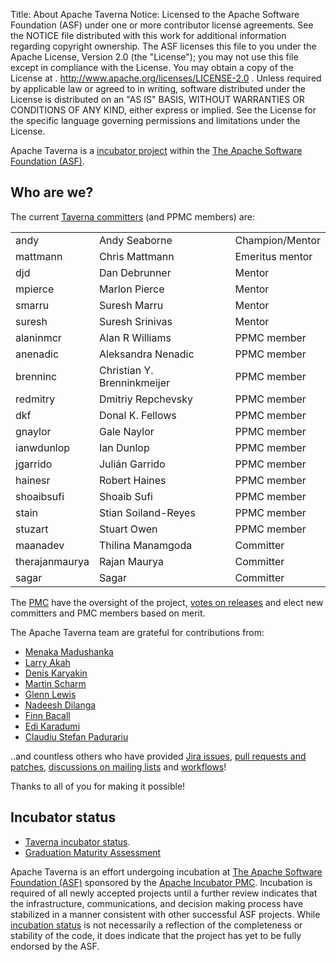 Title: About Apache Taverna
Notice:    Licensed to the Apache Software Foundation (ASF) under one
           or more contributor license agreements.  See the NOTICE file
           distributed with this work for additional information
           regarding copyright ownership.  The ASF licenses this file
           to you under the Apache License, Version 2.0 (the
           "License"); you may not use this file except in compliance
           with the License.  You may obtain a copy of the License at
           .
             http://www.apache.org/licenses/LICENSE-2.0
           .
           Unless required by applicable law or agreed to in writing,
           software distributed under the License is distributed on an
           "AS IS" BASIS, WITHOUT WARRANTIES OR CONDITIONS OF ANY
           KIND, either express or implied.  See the License for the
           specific language governing permissions and limitations
           under the License.

Apache Taverna is a [incubator project](http://incubator.apache.org/) within the
[The Apache Software Foundation (ASF)](http://www.apache.org/).



## Who are we?

The current [Taverna committers](http://people.apache.org/phonebook.html?podling=taverna) (and
PPMC members) are:

</style>
<table class="table table-striped">
<thead>
</thead>
<tbody>
  <tr><td>andy</td><td>Andy Seaborne</td> <td>Champion/Mentor</td></tr>
  <tr><td>mattmann</td><td>Chris Mattmann</td> <td>Emeritus mentor</td></tr>
  <tr><td>djd</td><td>Dan Debrunner</td> <td>Mentor</td></tr>
  <tr><td>mpierce</td><td>Marlon Pierce</td> <td>Mentor</td></tr>
  <tr><td>smarru</td><td>Suresh Marru</td> <td>Mentor</td></tr>
  <tr><td>suresh</td><td>Suresh Srinivas</td> <td>Mentor</td></tr>
  <tr><td>alaninmcr</td><td>Alan R Williams</td> <td>PPMC member</td></tr>
	<tr><td>anenadic</td><td>Aleksandra Nenadic</td> <td>PPMC member</td></tr>
	<tr><td>brenninc</td><td>Christian Y. Brenninkmeijer</td> <td>PPMC member</td></tr>
	<tr><td>redmitry</td><td>Dmitriy Repchevsky</td> <td>PPMC member</td></tr>
	<tr><td>dkf</td><td>Donal K. Fellows</td> <td>PPMC member</td></tr>
  <tr><td>gnaylor</td><td>Gale Naylor</td> <td>PPMC member</td></tr>
	<tr><td>ianwdunlop</td><td>Ian Dunlop</td> <td>PPMC member</td></tr>
	<tr><td>jgarrido</td><td>Julián Garrido</td> <td>PPMC member</td></tr>
	<tr><td>hainesr</td><td>Robert Haines</td> <td>PPMC member</td></tr>
	<tr><td>shoaibsufi</td><td>Shoaib Sufi</td> <td>PPMC member</td></tr>
	<tr><td>stain</td><td>Stian Soiland-Reyes</td> <td>PPMC member</td></tr>
	<tr><td>stuzart</td><td>Stuart Owen</td> <td>PPMC member</td></tr>
  <tr><td>maanadev</td><td>Thilina Manamgoda</td> <td>Committer</td></tr>
  <tr><td>therajanmaurya</td><td>Rajan Maurya</td> <td>Committer</td></tr>
  <tr><td>sagar</td><td>Sagar</td> <td>Committer</td></tr>
</tbody>
</table>

The [PMC](https://www.apache.org/dev/pmc.html) have the oversight of the
project, [votes on releases](https://www.apache.org/foundation/voting.html)
and elect new committers and PMC members based on merit.

The Apache Taverna team are grateful for contributions from:

* [Menaka Madushanka](https://github.com/menaka121)
* [Larry Akah](https://github.com/larrytech7)
* [Denis Karyakin](https://github.com/Samhane)
* [Martin Scharm](http://orcid.org/0000-0003-4519-7030)
* [Glenn Lewis](https://github.com/gmlewis)
* [Nadeesh Dilanga](https://github.com/NadeeshDilanga)
* [Finn Bacall](https://github.com/fbacall)
* [Edi Karadumi](https://github.com/edikaradumi)
* [Claudiu Stefan Padurariu](https://github.com/PCStefan)

..and countless others who have provided
[Jira issues](/community/issue-tracker),
[pull requests and patches](/download/code/#contribute-to-apache-taverna),
[discussions on mailing lists](/community/lists) and
[workflows](http://www.myexperiment.org/workflows)!

<p class="lead">Thanks to all of you for making it possible!</p>




## Incubator status

* [Taverna incubator status](http://incubator.apache.org/projects/taverna.html).
* [Graduation Maturity Assessment](https://cwiki.apache.org/confluence/display/TAVERNADEV/2016-03+Taverna+Graduation+Maturity+Assessment)

Apache Taverna is an effort undergoing incubation at
[The Apache Software Foundation (ASF)](http://apache.org/)
sponsored by the [Apache Incubator PMC](http://incubator.apache.org/).
Incubation is required of all newly accepted projects until a further review
indicates that the infrastructure, communications, and decision making process
have stabilized in a manner consistent with other successful ASF projects.
While [incubation status](http://incubator.apache.org/projects/taverna.html)
is not necessarily a reflection of the completeness or
stability of the code, it does indicate that the project has yet to be fully
endorsed by the ASF.
